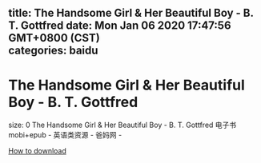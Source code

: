 
title: The Handsome Girl & Her Beautiful Boy - B. T. Gottfred
date: Mon Jan 06 2020 17:47:56 GMT+0800 (CST)    
categories: baidu
---

# The Handsome Girl & Her Beautiful Boy - B. T. Gottfred
size: 0
 The Handsome Girl & Her Beautiful Boy - B. T. Gottfred 电子书mobi+epub - 英语类资源 - 爸妈网 -
 

[How to download](https://bpcam.bemobtrk.com/go/2ceec3aa-1ca2-46d6-b9ff-aaa5c184517c?jno=0)